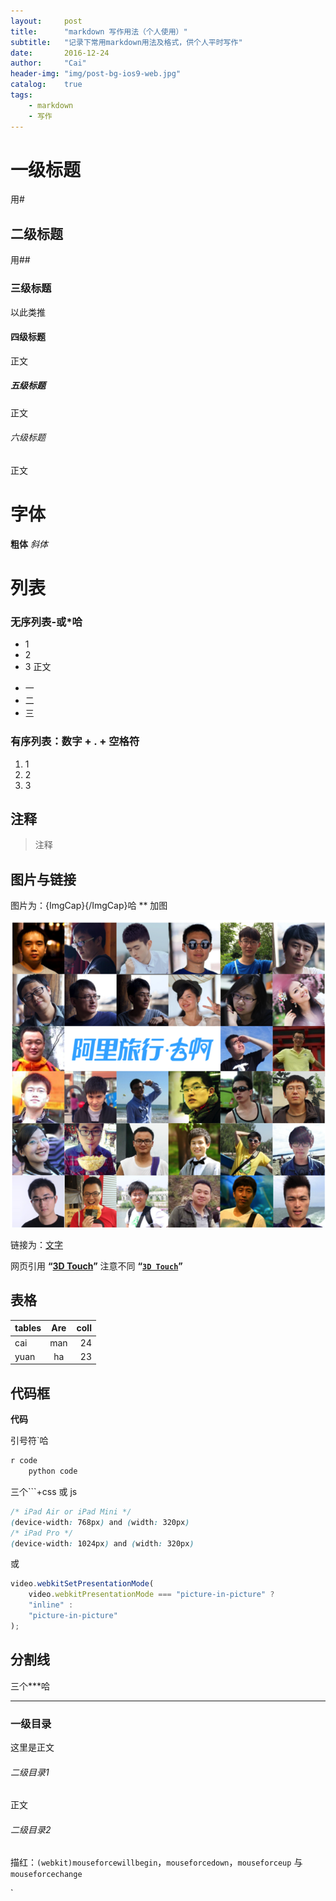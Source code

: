 ```yaml
---
layout:     post
title:      "markdown 写作用法（个人使用）"
subtitle:   "记录下常用markdown用法及格式，供个人平时写作"
date:       2016-12-24
author:     "Cai"
header-img: "img/post-bg-ios9-web.jpg"
catalog:    true
tags:
    - markdown
    - 写作
---
```


# 一级标题
用#

## 二级标题
用##

### 三级标题
以此类推

#### 四级标题
正文

##### 五级标题
正文

###### 六级标题
正文

# 字体
**粗体**
*斜体*

# 列表
### 无序列表-或*哈

- 1
- 2
- 3
正文
* 一
* 二
* 三

### 有序列表：数字 + . + 空格符

1. 1
2. 2
3. 3

## 注释
> 注释

## 图片与链接
图片为：![](){ImgCap}{/ImgCap}哈
** 加图

![img](/img/in-post/post-c-u-ali-team.png)

链接为：[文字](网址)

网页引用
**“[3D Touch](http://www.apple.com/iphone-6s/3d-touch/)”**
注意不同
**“[`3D Touch`](http://www.apple.com/iphone-6s/3d-touch/)”**


## 表格
| tables   | Are  | coll  |
| -------- |:----:| -----:|
| cai      | man  | 24    |
| yuan     | ha   | 23    |

## 代码框

**代码**

引号符`哈

```R
r code
    python code
```

三个```+css 或 js

```css
/* iPad Air or iPad Mini */
(device-width: 768px) and (width: 320px)
/* iPad Pro */
(device-width: 1024px) and (width: 320px)
```

或

```js
video.webkitSetPresentationMode(
    video.webkitPresentationMode === "picture-in-picture" ?
    "inline" :
    "picture-in-picture"
);
```


## 分割线

三个***哈
***


### 一级目录

这里是正文


###### 二级目录1

正文

###### 二级目录2

描红：`(webkit)mouseforcewillbegin`，`mouseforcedown`，`mouseforceup` 与 `mouseforcechange`


`
